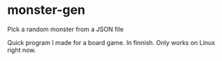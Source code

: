 # monster-gen
Pick a random monster from a JSON file

Quick program I made for a board game. In finnish. Only works on Linux right now.
